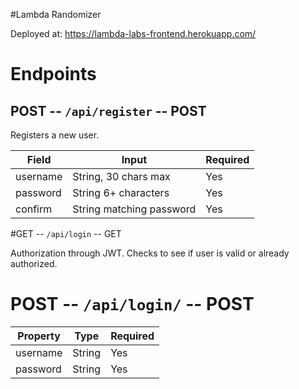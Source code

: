 #Lambda Randomizer

Deployed at: https://lambda-labs-frontend.herokuapp.com/

# Endpoints

## POST -- `/api/register` -- POST

Registers a new user.

| Field        | Input                                                     | Required |
| ------------ | --------------------------------------------------------- | -------- |
| username     | String, 30 chars max                                      | Yes      |
| password     | String 6+ characters                                      | Yes      |
| confirm      | String matching password                                  | Yes      |


#GET -- `/api/login` -- GET

Authorization through JWT. Checks to see if user is valid or already authorized.

# POST -- `/api/login/` -- POST

| Property | Type   | Required |
| -------- | ------ | -------- |
| username | String | Yes      |
| password | String | Yes      |


